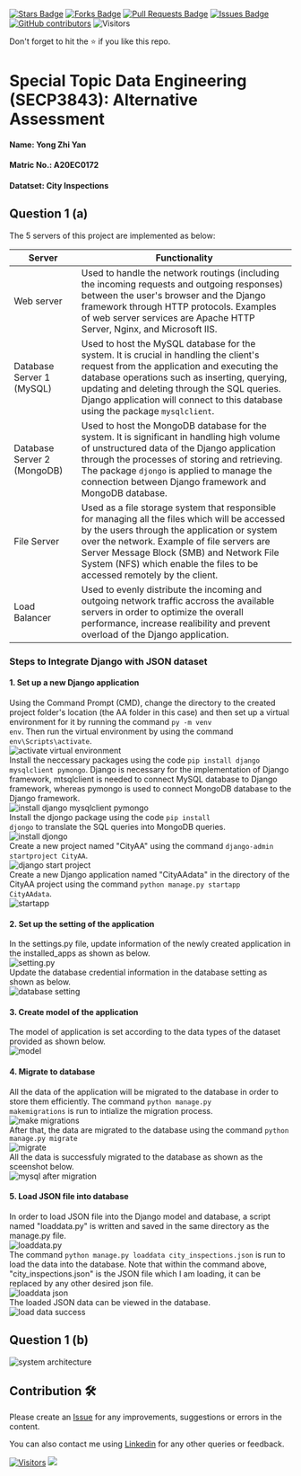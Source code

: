 <a href="https://github.com/drshahizan/SECP3843/stargazers"><img src="https://img.shields.io/github/stars/drshahizan/SECP3843" alt="Stars Badge"/></a>
<a href="https://github.com/drshahizan/SECP3843/network/members"><img src="https://img.shields.io/github/forks/drshahizan/SECP3843" alt="Forks Badge"/></a>
<a href="https://github.com/drshahizan/SECP3843/pulls"><img src="https://img.shields.io/github/issues-pr/drshahizan/SECP3843" alt="Pull Requests Badge"/></a>
<a href="https://github.com/drshahizan/SECP3843/issues"><img src="https://img.shields.io/github/issues/drshahizan/SECP3843" alt="Issues Badge"/></a>
<a href="https://github.com/drshahizan/SECP3843/graphs/contributors"><img alt="GitHub contributors" src="https://img.shields.io/github/contributors/drshahizan/SECP3843?color=2b9348"></a>
![Visitors](https://api.visitorbadge.io/api/visitors?path=https%3A%2F%2Fgithub.com%2Fdrshahizan%2FSECP3843&labelColor=%23d9e3f0&countColor=%23697689&style=flat)


Don't forget to hit the :star: if you like this repo.

# Special Topic Data Engineering (SECP3843): Alternative Assessment

#### Name: Yong Zhi Yan
#### Matric No.: A20EC0172
#### Datatset: City Inspections	

## Question 1 (a)
The 5 servers of this project are implemented as below:
<table>
  <thead>
    <th>Server</th>
    <th>Functionality</th>
  </thead>
  <tbody>
    <tr>
      <td>Web server</td>
      <td>Used to handle the network routings (including the incoming requests and outgoing responses) between the user's browser and the Django framework through HTTP protocols. Examples of web server services are Apache HTTP Server, Nginx, and Microsoft IIS.</td>
    </tr>
    <tr>
      <td>Database Server 1 (MySQL)</td>
      <td>Used to host the MySQL database for the system. It is crucial in handling the client's request from the application and executing the database operations such as inserting, querying, updating and deleting through the SQL queries. Django application will connect to this database using the package <code>mysqlclient</code>.</td>
    </tr>
    <tr>
      <td>Database Server 2 (MongoDB)</td>
      <td>Used to host the MongoDB database for the system. It is significant in handling high volume of unstructured data of the Django application through the processes of storing and retrieving. The package <code>djongo</code> is applied to manage the connection between Django framework and MongoDB database.</td>
    </tr>
    <tr>
      <td>File Server</td>
      <td>Used as a file storage system that responsible for managing all the files which will be accessed by the users through the application or system over the network. Example of file servers are Server Message Block (SMB) and Network File System (NFS) which enable the files to be accessed remotely by the client.</td>
    </tr>
    <tr>
      <td>Load Balancer</td>
      <td>Used to evenly distribute the incoming and outgoing network traffic accross the available servers in order to optimize the overall performance, increase realibility and prevent overload of the Django application. </td>
    </tr>
  </tbody>
</table>

### Steps to Integrate Django with JSON dataset
#### 1. Set up a new Django application
Using the Command Prompt (CMD), change the directory to the created project folder's location (the AA folder in this case) and then set up a virtual environment for it by running the command <code>py -m venv env</code>. Then run the virtual environment by using the command <code>env\Scripts\activate</code>. <br>
<img src="./files/images/Screenshot%202023-06-27%20153108.png" alt="activate virtual environment"><br>
Install the neccessary packages using the code <code>pip install django mysqlclient pymongo</code>. Django is necessary for the implementation of Django framework, mtsqlclient is needed to connect MySQL database to Django framework, whereas pymongo is used to connect MongoDB database to the Django framework.<br>
<img src="./files/images/Screenshot%202023-06-27%20153218.png" alt="install django mysqlclient pymongo"><br>
Install the djongo package using the code <code>pip install djongo</code> to translate the SQL queries into MongoDB queries. <br>
<img src="./files/images/Screenshot%202023-06-27%20153237.png" alt="install djongo"><br>
Create a new project named "CityAA" using the command <code>django-admin startproject CityAA</code>. <br>
<img src="./files/images/Screenshot%202023-06-27%20153149.png" alt="django start project"><br>
Create a new Django application named "CityAAdata" in the directory of the CityAA project using the command <code>python manage.py startapp CityAAdata</code>. <br>
<img src="./files/images/Screenshot%202023-06-27%20153205.png" alt="startapp"><br>

#### 2. Set up the setting of the application
In the settings.py file, update information of the newly created application in the installed_apps as shown as below. <br>
<img src="./files/images/Screenshot%202023-06-27%20164105.png" alt="setting.py"><br>
Update the database credential information in the database setting as shown as below. <br>
<img src="./files/images/Screenshot%202023-06-28%20015242.png" alt="database setting"><br>

#### 3. Create model of the application
The model of application is set according to the data types of the dataset provided as shown below. <br>
<img src="./files/images/Screenshot%202023-06-28%20153939.png" alt="model"><br>

#### 4. Migrate to database
All the data of the application will be migrated to the database in order to store them efficiently. The command <code>python manage.py makemigrations</code> is run to intialize the migration process. <br>
<img src="./files/images/Screenshot%202023-06-28%20015411.png" alt="make migrations"><br>
After that, the data are migrated to the database using the command <code>python manage.py migrate</code><br>
<img src="./files/images/Screenshot%202023-06-28%20015441.png" alt="migrate"><br>
All the data is successfuly migrated to the database as shown as the sceenshot below.<br>
<img src="./files/images/Screenshot%202023-06-28%20015852.png" alt="mysql after migration"><br>

#### 5. Load JSON file into database
In order to load JSON file into the Django model and database, a script named "loaddata.py" is written and saved in the same directory as the manage.py file. <br>
<img src="./files/images/Screenshot%202023-06-28%20153924.png" alt="loaddata.py"><br>
The command <code>python manage.py loaddata city_inspections.json</code> is run to load the data into the database. Note that within the command above, "city_inspections.json" is the JSON file which I am loading, it can be replaced by any other desired json file. <br>
<img src="./files/images/Screenshot%202023-06-28%20162050.png" alt="loaddata json"><br>
The loaded JSON data can be viewed in the database. <br>
<img src="./files/images/Screenshot%202023-06-28%20162035.png" alt="load data success"><br>


## Question 1 (b)
<img src="./files/images/use%20case%20diagram%20(current%20system)%20-%20Page%203.png" alt="system architecture">





## Contribution 🛠️
Please create an [Issue](https://github.com/drshahizan/special-topic-data-engineering/issues) for any improvements, suggestions or errors in the content.

You can also contact me using [Linkedin](https://www.linkedin.com/in/drshahizan/) for any other queries or feedback.

[![Visitors](https://api.visitorbadge.io/api/visitors?path=https%3A%2F%2Fgithub.com%2Fdrshahizan&labelColor=%23697689&countColor=%23555555&style=plastic)](https://visitorbadge.io/status?path=https%3A%2F%2Fgithub.com%2Fdrshahizan)
![](https://hit.yhype.me/github/profile?user_id=81284918)



